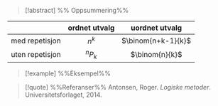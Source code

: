 
> [!abstract] %%
> Oppsummering%%
><br>
>
|                 | ordnet utvalg |   uordnet utvalg   |
| --------------- | :-----------: | :----------------: |
| med repetisjon  |    $n^{k}$    | $\binom{n+k-1}{k}$ |
| uten repetisjon |  $^{n}P_{k}$  |   $\binom{n}{k}$   |

> [!example] %%Eksempel%%
> 

> [!quote] %%Referanser%%
>Antonsen, Roger. *Logiske metoder*. Universitetsforlaget, 2014.


